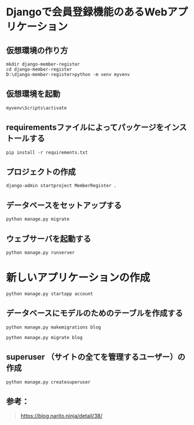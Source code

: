 # Djangoで会員登録機能のあるWebアプリケーション

## 仮想環境の作り方
```
mkdir django-member-register
cd django-member-register
D:\django-member-register>python -m venv myvenv
```


## 仮想環境を起動
```
myvenv\Scripts\activate
```

## requirementsファイルによってパッケージをインストールする
```
pip install -r requirements.txt
```

## プロジェクトの作成
```
django-admin startproject MemberRegister .
```

## データベースをセットアップする
```
python manage.py migrate
```

## ウェブサーバを起動する
```
python manage.py runserver
```

# 新しいアプリケーションの作成
```
python manage.py startapp account
```

## データベースにモデルのためのテーブルを作成する
```
python manage.py makemigrations blog

python manage.py migrate blog
```

## superuser （サイトの全てを管理するユーザー）の作成
```
python manage.py createsuperuser
```

## 参考：
> https://blog.narito.ninja/detail/38/
